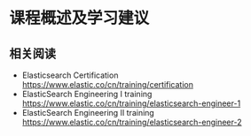 # 课程概述及学习建议
## 相关阅读
- Elasticsearch Certification https://www.elastic.co/cn/training/certification
- ElasticSearch Engineering I training  https://www.elastic.co/cn/training/elasticsearch-engineer-1
- ElasticSearch Engineering II training  https://www.elastic.co/cn/training/elasticsearch-engineer-2

